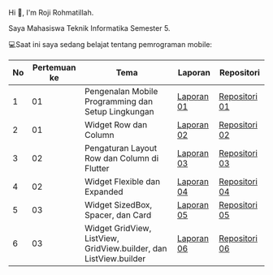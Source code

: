 Hi 👋, I'm Roji Rohmatillah. 

Saya Mahasiswa Teknik Informatika Semester 5.

💻Saat ini saya sedang belajat tentang pemrograman mobile:


| No | Pertemuan ke | Tema | Laporan | Repositori |
| ------------ | ------------ | ------------ | ------------ | ------------ |
| 1 | 01  | Pengenalan Mobile Programming dan Setup Lingkungan | [Laporan 01](https://docs.google.com/document/d/1vXSuOZdMz2VcOthbMPf39UfiPLX8FmKu/edit?usp=sharing&ouid=111127918027172946912&rtpof=true&sd=true)  |  [Repositori 01](https://github.com/RojiiR/Praktikum-Mobile-Programming-Tugas/tree/main/Tugas%201) |
| 2 | 01 | Widget Row dan Column | [Laporan 02](https://docs.google.com/document/d/1JlbmHnAYgW_77zjy2EVOiPo96UCw980_/edit?usp=sharing&ouid=111127918027172946912&rtpof=true&sd=true) | [Repositori 02](https://github.com/RojiiR/Praktikum-Mobile-Programming-Tugas/tree/main/Tugas%202) |
| 3 | 02 | Pengaturan Layout Row dan Column di Flutter | [Laporan 03](https://docs.google.com/document/d/1EwSEm9e-3OwfCTl3j8rbwP93fcQzHqy_/edit?usp=sharing&ouid=111127918027172946912&rtpof=true&sd=true) | [Repositori 03](https://github.com/RojiiR/Praktikum-Mobile-Programming-Tugas/tree/main/Tugas%203) |
| 4 | 02 | Widget Flexible dan Expanded | [Laporan 04](https://docs.google.com/document/d/1AkL7y223DKCqohebx7-uA7Ny3xOkidIJ/edit?usp=sharing&ouid=111127918027172946912&rtpof=true&sd=true) | [Repositori 04](https://github.com/RojiiR/Praktikum-Mobile-Programming-Tugas/tree/main/Tugas%204) |
| 5 | 03 | Widget SizedBox, Spacer, dan Card | [Laporan 05](https://docs.google.com/document/d/1bYyWmgRHb_IPhWWjdf8167XU8X5HYVGs/edit?usp=sharing&ouid=111127918027172946912&rtpof=true&sd=true) | [Repositori 05](https://github.com/RojiiR/Praktikum-Mobile-Programming-Tugas/tree/main/Tugas%205) |
| 6 | 03 | Widget GridView, ListView, GridView.builder, dan ListView.builder | [Laporan 06]() | [Repositori 06]() |
